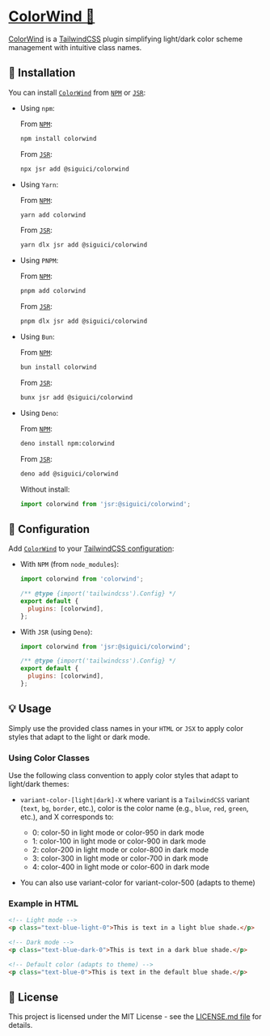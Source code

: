 # [ColorWind 🎨](https://colorwind.js.org)

[ColorWind](https://colorwind.js.org) is a [TailwindCSS](https://tailwindcss.com) plugin simplifying light/dark color scheme management with intuitive class names.

## 🚀 Installation

You can install [`ColorWind`](https://colorwind.js.org) from [`NPM`](https://npmjs.com/package/colorwind) or [`JSR`](https://jsr.io/@siguici/colorwind):

- Using `npm`:

  From [`NPM`](https://npmjs.com/package/colorwind):

  ```bash
  npm install colorwind
  ```

  From [`JSR`](https://jsr.io/@siguici/colorwind):

  ```bash
  npx jsr add @siguici/colorwind
  ```

- Using `Yarn`:

  From [`NPM`](https://npmjs.com/package/colorwind):

  ```bash
  yarn add colorwind
  ```

  From [`JSR`](https://jsr.io/@siguici/colorwind):

  ```bash
  yarn dlx jsr add @siguici/colorwind
  ```

- Using `PNPM`:

  From [`NPM`](https://npmjs.com/package/colorwind):

  ```bash
  pnpm add colorwind
  ```

  From [`JSR`](https://jsr.io/@siguici/colorwind):

  ```bash
  pnpm dlx jsr add @siguici/colorwind
  ```

- Using `Bun`:

  From [`NPM`](https://npmjs.com/package/colorwind):

  ```bash
  bun install colorwind
  ```

  From [`JSR`](https://jsr.io/@siguici/colorwind):

  ```bash
  bunx jsr add @siguici/colorwind
  ```

- Using `Deno`:

  From [`NPM`](https://npmjs.com/package/colorwind):

  ```bash
  deno install npm:colorwind
  ```

  From [`JSR`](https://jsr.io/@siguici/colorwind):

  ```bash
  deno add @siguici/colorwind
  ```

  Without install:

  ```typescript
  import colorwind from 'jsr:@siguici/colorwind';
  ```

## 🔧 Configuration

Add [`ColorWind`](https://colorwind.js.org) to your [TailwindCSS configuration](https://tailwindcss.com/docs/configuration):

- With `NPM` (from `node_modules`):

  ```javascript ins={1,5}
  import colorwind from 'colorwind';

  /** @type {import('tailwindcss').Config} */
  export default {
    plugins: [colorwind],
  };
  ```

- With `JSR` (using `Deno`):

  ```javascript ins={1,5}
  import colorwind from 'jsr:@siguici/colorwind';

  /** @type {import('tailwindcss').Config} */
  export default {
    plugins: [colorwind],
  };
  ```

## 💡 Usage

Simply use the provided class names in your `HTML` or `JSX` to apply color styles that adapt to the light or dark mode.

### Using Color Classes

Use the following class convention to apply color styles that adapt to light/dark themes:

- `variant-color-[light|dark]-X` where variant is a `TailwindCSS` variant (`text`, `bg`, `border`, etc.), color is the color name (e.g., `blue`, `red`, `green`, etc.), and X corresponds to:

  - 0: color-50 in light mode or color-950 in dark mode
  - 1: color-100 in light mode or color-900 in dark mode
  - 2: color-200 in light mode or color-800 in dark mode
  - 3: color-300 in light mode or color-700 in dark mode
  - 4: color-400 in light mode or color-600 in dark mode
- You can also use variant-color for variant-color-500 (adapts to theme)

### Example in HTML

```html
<!-- Light mode -->
<p class="text-blue-light-0">This is text in a light blue shade.</p>

<!-- Dark mode -->
<p class="text-blue-dark-0">This is text in a dark blue shade.</p>

<!-- Default color (adapts to theme) -->
<p class="text-blue-0">This is text in the default blue shade.</p>
```

## 📄 License

This project is licensed under the MIT License - see the [LICENSE.md file](./LICENSE.md) for details.
